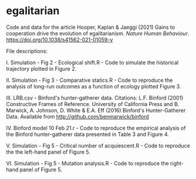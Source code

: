 # egalitarian
Code and data for the article Hooper, Kaplan & Jaeggi (2021) Gains to cooperation drive the evolution of egalitarianism. *Nature Human Behaviour*. https://doi.org/10.1038/s41562-021-01059-y

File descriptions:

I. Simulation - Fig 2 - Ecological shift.R - Code to simulate the historical trajectory plotted in Figure 2.

II. Simulation - Fig 3 - Comparative statics.R - Code to reproduce the analysis of long-run outcomes as a function of ecology plotted Figure 3.

III. LRB.csv - Binford's hunter-gatherer data. Citations: L.F. Binford (2001) Constructive Frames of Reference. University of California Press and 
B. Marwick, A. Johnson, D. White & E.A. Eff (2016) Binford's Hunter-Gatherer Data. Available from http://github.com/benmarwick/binford

IV. Binford model 10 Feb 21.r - Code to reproduce the empirical analysis of the Binford hunter-gatherer data presented in Table 3 and Figure 4.

V. Simulation - Fig 5 - Critical number of acquiescent.R - Code to reproduce the the left-hand panel of Figure 5. 

VI. Simulation - Fig 5 - Mutation analysis.R - Code to reproduce the right-hand panel of Figure 5.

